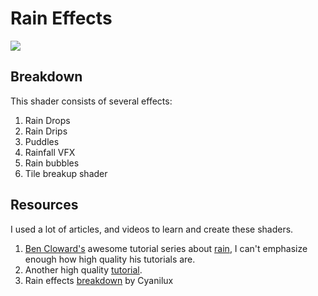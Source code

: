 # Rain Effects
![](rain.gif)

## Breakdown
This shader consists of several effects:
1) Rain Drops
2) Rain Drips
3) Puddles
4) Rainfall VFX
5) Rain bubbles
6) Tile breakup shader

## Resources
I used a lot of articles, and videos to learn and create these shaders. 
1) [Ben Cloward's](https://www.youtube.com/@BenCloward/videos) awesome tutorial series about [rain](https://www.youtube.com/watch?v=5eyq2FJ6lig), I can't emphasize enough how high quality his tutorials are.
2) Another high quality [tutorial](https://www.youtube.com/watch?v=sqWs6ScSanw&t=298s).
3) Rain effects [breakdown](https://www.cyanilux.com/tutorials/rain-effects-breakdown/) by Cyanilux

